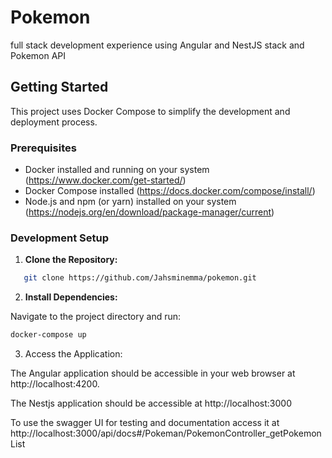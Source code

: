 # Pokemon
full stack development experience using Angular and NestJS stack and Pokemon API

## Getting Started 

This project uses Docker Compose to simplify the development and deployment process. 

### Prerequisites

- Docker installed and running on your system (https://www.docker.com/get-started/)
- Docker Compose installed (https://docs.docker.com/compose/install/)
- Node.js and npm (or yarn) installed on your system (https://nodejs.org/en/download/package-manager/current)

### Development Setup

1. **Clone the Repository:**

```bash
   git clone https://github.com/Jahsminemma/pokemon.git
```

2. **Install Dependencies:**

Navigate to the project directory and run:

```bash
docker-compose up
```
3. Access the Application:

The Angular application should be accessible in your web browser at http://localhost:4200.

The Nestjs application should be accessible at http://localhost:3000

To use the swagger UI for testing and documentation access it at http://localhost:3000/api/docs#/Pokeman/PokemonController_getPokemonList

